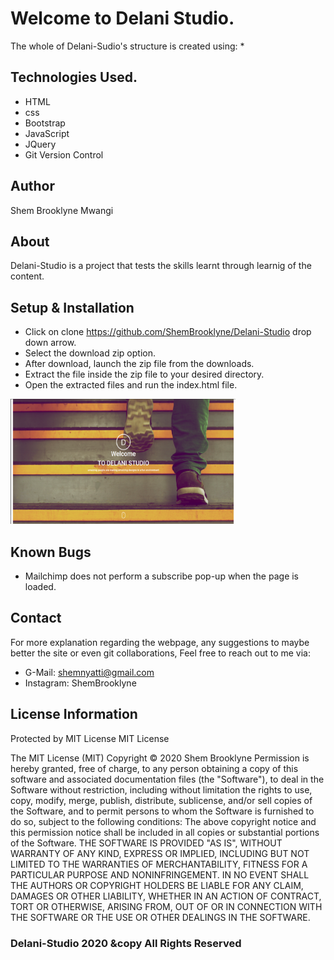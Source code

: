 # Welcome to Delani Studio.

The whole of Delani-Sudio's structure is created using: *

## Technologies Used.

- HTML
- css 
- Bootstrap
- JavaScript
- JQuery
- Git Version Control

## Author

Shem Brooklyne Mwangi       


## About 
Delani-Studio is a project that tests the skills learnt through learnig of the content.

## Setup & Installation
- Click on clone https://github.com/ShemBrooklyne/Delani-Studio drop down arrow.
- Select the download zip option.
- After download, launch the zip file from the downloads.
- Extract the file inside the zip file to your desired directory.
- Open the extracted files and run the index.html file.

<img src="images/welcome.png" alt="Delani welcome page" width="360" height="200">

## Known Bugs
- Mailchimp does not perform a subscribe pop-up when the page is loaded.

## Contact
For more explanation regarding the webpage, any suggestions to maybe better the site or even git collaborations,
Feel free to reach out to me via:
 * G-Mail: <a src="mailto:shemnyatti@gmail.com">shemnyatti@gmail.com</a>
 * Instagram: <a src="https://www.instagram.com/shembrooklyne/">ShemBrooklyne</a>

## License Information
Protected by MIT License <a src="https://opensource.org/licenses/MIT">MIT License</a>

The MIT License (MIT) Copyright © 2020 Shem Brooklyne Permission is hereby granted, free of charge, to any person obtaining a copy of this software and associated documentation files (the "Software"), to deal in the Software without restriction, including without limitation the rights to use, copy, modify, merge, publish, distribute, sublicense, and/or sell copies of the Software, and to permit persons to whom the Software is furnished to do so, subject to the following conditions: The above copyright notice and this permission notice shall be included in all copies or substantial portions of the Software. THE SOFTWARE IS PROVIDED "AS IS", WITHOUT WARRANTY OF ANY KIND, EXPRESS OR IMPLIED, INCLUDING BUT NOT LIMITED TO THE WARRANTIES OF MERCHANTABILITY, FITNESS FOR A PARTICULAR PURPOSE AND NONINFRINGEMENT. IN NO EVENT SHALL THE AUTHORS OR COPYRIGHT HOLDERS BE LIABLE FOR ANY CLAIM, DAMAGES OR OTHER LIABILITY, WHETHER IN AN ACTION OF CONTRACT, TORT OR OTHERWISE, ARISING FROM, OUT OF OR IN CONNECTION WITH THE SOFTWARE OR THE USE OR OTHER DEALINGS IN THE SOFTWARE.


### Delani-Studio 2020 &copy All Rights Reserved
